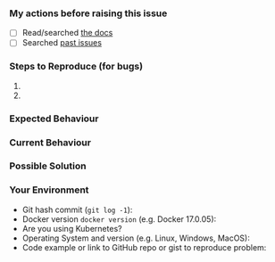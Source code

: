 ### My actions before raising this issue
- [ ] Read/searched [the docs](https://amil-khan.gitbook.io/bisque-docs/)
- [ ] Searched [past issues](/issues)

### Steps to Reproduce (for bugs)
<!--- Provide a link to a live example or an unambiguous set of steps to
reproduce this bug. Include code to reproduce, if relevant -->
1.
1.

### Expected Behaviour
<!--- If you're describing a bug, tell us what should happen. If you're
suggesting a change/improvement, tell us how it should work -->

### Current Behaviour
<!--- If describing a bug, tell us what happens instead of the expected
behavior. If suggesting a change/improvement, explain the difference from
current behavior -->

### Possible Solution
<!--- Not obligatory, but suggest a fix/reason for the bug, or ideas on how
to implement the addition or change -->


### Your Environment
<!--- Include relevant details about the environment you experienced
the bug in -->
- Git hash commit (`git log -1`):
- Docker version `docker version` (e.g. Docker 17.0.05):
- Are you using Kubernetes?
- Operating System and version (e.g. Linux, Windows, MacOS):
- Code example or link to GitHub repo or gist to reproduce problem:
